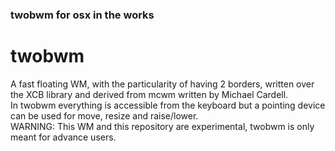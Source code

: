 ### twobwm for osx in the works



twobwm
==========
A fast floating WM, with the particularity of having 2 borders, written over the XCB library and derived from mcwm written by Michael Cardell.<br>
In twobwm everything is accessible from the keyboard but a pointing device can be used for move, resize and raise/lower.<br>
WARNING: This WM and this repository are experimental, twobwm is only meant for advance users. <br>

